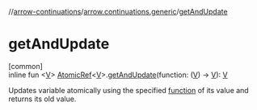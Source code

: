 //[arrow-continuations](../../index.md)/[arrow.continuations.generic](index.md)/[getAndUpdate](get-and-update.md)

# getAndUpdate

[common]\
inline fun &lt;[V](get-and-update.md)&gt; [AtomicRef](-atomic-ref/index.md)&lt;[V](get-and-update.md)&gt;.[getAndUpdate](get-and-update.md)(function: ([V](get-and-update.md)) -&gt; [V](get-and-update.md)): [V](get-and-update.md)

Updates variable atomically using the specified [function](get-and-update.md) of its value and returns its old value.
